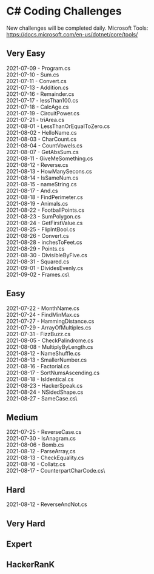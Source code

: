 # C# Coding Challenges

New challenges will be completed daily.
Microsoft Tools: https://docs.microsoft.com/en-us/dotnet/core/tools/

## Very Easy

2021-07-09 - Program.cs\
2021-07-10 - Sum.cs\
2021-07-11 - Convert.cs\
2021-07-13 - Addition.cs\
2021-07-16 - Remainder.cs\
2021-07-17 - lessThan100.cs\
2021-07-18 - CalcAge.cs\
2021-07-19 - CircuitPower.cs\
2021-07-21 - triArea.cs\
2021-08-01 - LessThanOrEqualToZero.cs\
2021-08-02 - HelloName.cs\
2021-08-03 - CharCount.cs\
2021-08-04 - CountVowels.cs\
2021-08-07 - GetAbsSum.cs\
2021-08-11 - GiveMeSomething.cs\
2021-08-12 - Reverse.cs\
2021-08-13 - HowManySecons.cs\
2021-08-14 - IsSameNum.cs\
2021-08-15 - nameString.cs\
2021-08-17 - And.cs\
2021-08-18 - FindPerimeter.cs\
2021-08-19 - Animals.cs\
2021-08-22 - FootballPoints.cs\
2021-08-23 - SumPolygon.cs\
2021-08-24 - GetFirstValue.cs\
2021-08-25 - FlipIntBool.cs\
2021-08-26 - Convert.cs\
2021-08-28 - inchesToFeet.cs\
2021-08-29 - Points.cs\
2021-08-30 - DivisibleByFive.cs\
2021-08-31 - Squared.cs\
2021-09-01 - DividesEvenly.cs\
2021-09-02 - Frames.cs\

## Easy

2021-07-22 - MonthName.cs\
2021-07-24 - FindMinMax.cs\
2021-07-27 - HammingDistance.cs\
2021-07-29 - ArrayOfMultiples.cs\
2021-07-31 - FizzBuzz.cs\
2021-08-05 - CheckPalindrome.cs\
2021-08-08 - MultiplyByLength.cs\
2021-08-12 - NameShuffle.cs\
2021-08-13 - SmallerNumber.cs\
2021-08-16 - Factorial.cs\
2021-08-17 - SortNumsAscending.cs\
2021-08-18 - IsIdentical.cs\
2021-08-23 - HackerSpeak.cs\
2021-08-24 - NSidedShape.cs\
2021-08-27 - SameCase.cs\

## Medium

2021-07-25 - ReverseCase.cs\
2021-07-30 - IsAnagram.cs\
2021-08-06 - Bomb.cs\
2021-08-12 - ParseArray,cs\
2021-08-13 - CheckEquality.cs\
2021-08-16 - Collatz.cs\
2021-08-17 - CounterpartCharCode.cs\

## Hard

2021-08-12 - ReverseAndNot.cs

## Very Hard

## Expert

## HackerRanK
